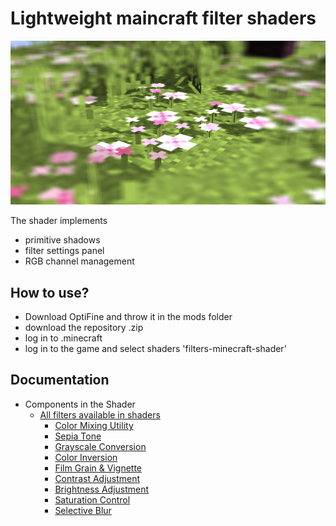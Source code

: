# Lightweight maincraft filter shaders

![](https://github.com/DKMFzF/filter-shader-documentation/blob/d35d35edc7438dc8679eabd178adbf2f8a95bfd1/img/screenshot1.png)

The shader implements 
- primitive shadows
- filter settings panel
- RGB channel management

## How to use?
- Download OptiFine and throw it in the mods folder
- download the repository .zip
- log in to .minecraft
- log in to the game and select shaders 'filters-minecraft-shader'

## Documentation

- Components in the Shader
  - [All filters available in shaders](https://github.com/DKMFzF/filter-shader-documentation/blob/277745fa1a296b5312340d641315fc62458ed85f/docs/all-filters-available-in-shaders.md)
    - [Color Mixing Utility](https://github.com/DKMFzF/filter-shader-documentation/blob/277745fa1a296b5312340d641315fc62458ed85f/docs/all-filters-available-in-shaders.md#color-mixing-utility)
    - [Sepia Tone](https://github.com/DKMFzF/filter-shader-documentation/blob/277745fa1a296b5312340d641315fc62458ed85f/docs/all-filters-available-in-shaders.md#sepia-tone)
    - [Grayscale Conversion](https://github.com/DKMFzF/filter-shader-documentation/blob/277745fa1a296b5312340d641315fc62458ed85f/docs/all-filters-available-in-shaders.md#grayscale-conversion)
    - [Color Inversion](https://github.com/DKMFzF/filter-shader-documentation/blob/277745fa1a296b5312340d641315fc62458ed85f/docs/all-filters-available-in-shaders.md#color-inversion)
    - [Film Grain & Vignette](https://github.com/DKMFzF/filter-shader-documentation/blob/277745fa1a296b5312340d641315fc62458ed85f/docs/all-filters-available-in-shaders.md#film-grain-vignette)
    - [Contrast Adjustment](https://github.com/DKMFzF/filter-shader-documentation/blob/277745fa1a296b5312340d641315fc62458ed85f/docs/all-filters-available-in-shaders.md#contrast-adjustment)
    - [Brightness Adjustment](https://github.com/DKMFzF/filter-shader-documentation/blob/277745fa1a296b5312340d641315fc62458ed85f/docs/all-filters-available-in-shaders.md#brightness-adjustment)
    - [Saturation Control](https://github.com/DKMFzF/filter-shader-documentation/blob/277745fa1a296b5312340d641315fc62458ed85f/docs/all-filters-available-in-shaders.md#saturation-control)
    - [Selective Blur](https://github.com/DKMFzF/filter-shader-documentation/blob/277745fa1a296b5312340d641315fc62458ed85f/docs/all-filters-available-in-shaders.md#selective-blur)
